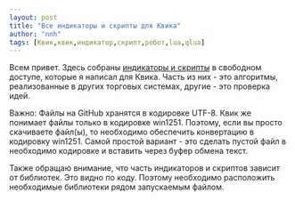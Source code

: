 ```yaml
---
layout: post
title: "Все индикаторы и скрипты для Квика"
author: "nnh"
tags: [Квик,квик,индикатор,скрипт,робот,lua,qlua]
---
```


Всем привет. Здесь собраны [индикаторы и скрипты](https://github.com/nick-nh/qlua) в свободном доступе, которые я написал для Квика. Часть из них - это алгоритмы, реализованные в других торговых системах, другие - это проверка идей.

Важно: Файлы на GitHub хранятся в кодировке UTF-8. Квик же понимает файлы только в кодировке win1251. Поэтому, если вы просто скачиваете файл(ы), то необходимо обеспечить конвертацию в кодировку win1251. Самой простой вариант - это сделать пустой файл в необходимо кодировке и вставить через буфер обмена текст.

Также обращаю внимание, что часть индикаторов и скриптов зависит от библиотек. Это видно по коду. Поэтому необходимо расположить необходимые библиотеки рядом запускаемым файлом.